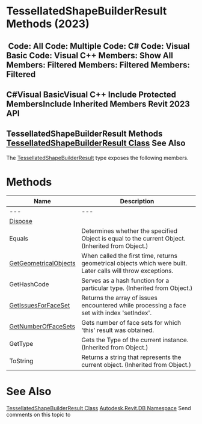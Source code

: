 # TessellatedShapeBuilderResult Methods (2023)

﻿
 Code: All Code: Multiple Code: C# Code: Visual Basic Code: Visual C++  Members: Show All Members: Filtered Members: Filtered Members: Filtered   
---  
C#Visual BasicVisual C++
Include Protected MembersInclude Inherited Members
Revit 2023 API  
---  
TessellatedShapeBuilderResult Methods  
[TessellatedShapeBuilderResult Class](16e1e032-d9fd-2708-0704-ed00b0b85441.md "TessellatedShapeBuilderResult Class") See Also  
---  
The [TessellatedShapeBuilderResult](16e1e032-d9fd-2708-0704-ed00b0b85441.md "TessellatedShapeBuilderResult Class") type exposes the following members.
# Methods
| Name | Description |
| --- | --- |
| --- | --- | --- |
| [Dispose](c6fe4067-905b-9f4a-7403-ec7ee52a5ca7.md "Dispose Method") |
| Equals | Determines whether the specified Object is equal to the current Object. (Inherited from Object.) |
| [GetGeometricalObjects](3c5c4efb-8960-869f-76c0-338979e5a484.md "GetGeometricalObjects Method") | When called the first time, returns geometrical objects which were built. Later calls will throw exceptions. |
| GetHashCode | Serves as a hash function for a particular type.  (Inherited from Object.) |
| [GetIssuesForFaceSet](9063460c-2dd8-a00e-6519-8733117870cb.md "GetIssuesForFaceSet Method") | Returns the array of issues encountered while processing a face set with index 'setIndex'. |
| [GetNumberOfFaceSets](c5e36953-ef39-f868-f49b-313db8055bcc.md "GetNumberOfFaceSets Method") | Gets number of face sets for which 'this' result was obtained. |
| GetType | Gets the Type of the current instance. (Inherited from Object.) |
| ToString | Returns a string that represents the current object. (Inherited from Object.) |

# See Also
[TessellatedShapeBuilderResult Class](16e1e032-d9fd-2708-0704-ed00b0b85441.md "TessellatedShapeBuilderResult Class")
[Autodesk.Revit.DB Namespace](87546ba7-461b-c646-cbb1-2cb8f5bff8b2.md "Autodesk.Revit.DB Namespace")
Send comments on this topic to 